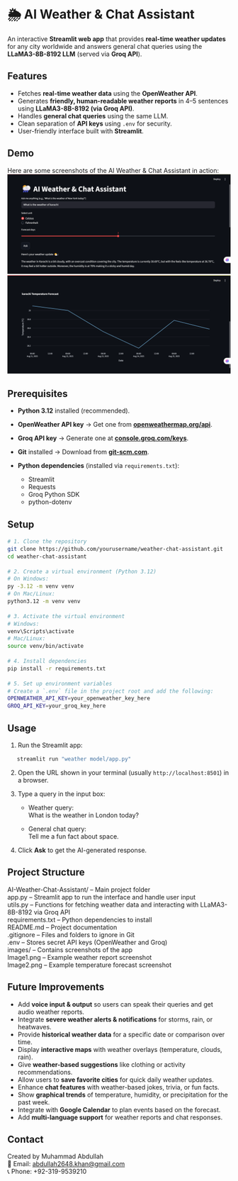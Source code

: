 # 🌦️ AI Weather & Chat Assistant
 
An interactive **Streamlit web app** that provides **real-time weather updates** for any city worldwide and answers general chat queries using the **LLaMA3-8B-8192 LLM** (served via **Groq API**).  

## **Features**

- Fetches **real-time weather data** using the **OpenWeather API**.  
- Generates **friendly, human-readable weather reports** in 4–5 sentences using **LLaMA3-8B-8192 (via Groq API)**.  
- Handles **general chat queries** using the same LLM.  
- Clean separation of **API keys** using `.env` for security.  
- User-friendly interface built with **Streamlit**.  

## **Demo**

Here are some screenshots of the AI Weather & Chat Assistant in action:  
![Weather report example](images/Image1.png)  
![Temperature Forecast example](images/Image2.png)  

## **Prerequisites**

- **Python 3.12** installed (recommended).  
- **OpenWeather API key** → Get one from **[openweathermap.org/api](https://openweathermap.org/api)**.  
- **Groq API key** → Generate one at **[console.groq.com/keys](https://console.groq.com/keys)**.  
- **Git** installed → Download from **[git-scm.com](https://git-scm.com/)**.

- **Python dependencies** (installed via `requirements.txt`):  

  - Streamlit  
  - Requests  
  - Groq Python SDK  
  - python-dotenv  

## **Setup**

```bash
# 1. Clone the repository
git clone https://github.com/yourusername/weather-chat-assistant.git
cd weather-chat-assistant

# 2. Create a virtual environment (Python 3.12)
# On Windows:
py -3.12 -m venv venv
# On Mac/Linux:
python3.12 -m venv venv

# 3. Activate the virtual environment
# Windows:
venv\Scripts\activate
# Mac/Linux:
source venv/bin/activate

# 4. Install dependencies
pip install -r requirements.txt

# 5. Set up environment variables
# Create a `.env` file in the project root and add the following:
OPENWEATHER_API_KEY=your_openweather_key_here  
GROQ_API_KEY=your_groq_key_here                 
```

## **Usage**

1. Run the Streamlit app:
```bash
   streamlit run "weather model/app.py"
```
2. Open the URL shown in your terminal (usually `http://localhost:8501`) in a browser.  

3. Type a query in the input box:

   - Weather query:  
     What is the weather in London today?

   - General chat query:  
     Tell me a fun fact about space.

4. Click **Ask** to get the AI-generated response.

## **Project Structure**

AI-Weather-Chat-Assistant/ – Main project folder  
app.py – Streamlit app to run the interface and handle user input  
utils.py – Functions for fetching weather data and interacting with LLaMA3-8B-8192 via Groq API  
requirements.txt – Python dependencies to install  
README.md – Project documentation  
.gitignore – Files and folders to ignore in Git  
.env – Stores secret API keys (OpenWeather and Groq)  
images/ – Contains screenshots of the app  
  Image1.png – Example weather report screenshot  
  Image2.png – Example temperature forecast screenshot  

## **Future Improvements**

- Add **voice input & output** so users can speak their queries and get audio weather reports.  
- Integrate **severe weather alerts & notifications** for storms, rain, or heatwaves.  
- Provide **historical weather data** for a specific date or comparison over time.  
- Display **interactive maps** with weather overlays (temperature, clouds, rain).  
- Give **weather-based suggestions** like clothing or activity recommendations.  
- Allow users to **save favorite cities** for quick daily weather updates.  
- Enhance **chat features** with weather-based jokes, trivia, or fun facts.  
- Show **graphical trends** of temperature, humidity, or precipitation for the past week.  
- Integrate with **Google Calendar** to plan events based on the forecast.  
- Add **multi-language support** for weather reports and chat responses.  

## **Contact**

Created by Muhammad Abdullah  
📧 Email: abdullah2648.khan@gmail.com  
📞 Phone: +92-319-9539210  

